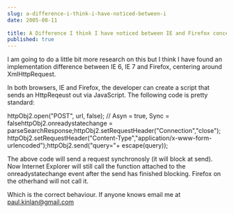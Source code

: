 ```yaml
---
slug: a-difference-i-think-i-have-noticed-between-i
date: 2005-08-11
 
title: A Difference I think I have noticed between IE and Firefox concerning XmlHttpRequest
published: true
---
```

I am going to do a little bit more research on this but I think I have found an implementation difference between IE 6, IE 7 and Firefox, centering around XmlHttpRequest.<p />In both browsers, IE and Firefox, the developer can create a script that sends an HttpReqeust out via JavaScript.  The following code is pretty standard:<p />httpObj2.open("POST", url, false);  // Asyn = true, Sync = falsehttpObj2.onreadystatechange = parseSearchResponse;httpObj2.setRequestHeader("Connection","close"); httpObj2.setRequestHeader("Content-Type","application/x-www-form-urlencoded");httpObj2.send("query="+ escape(query)); <p />The above code will send a request synchronosly (it will block at send).  Now Internet Explorer will still call the function attached to the onreadystatechange event after the send has finished blocking.  Firefox on the otherhand will not call it.<p />Which is the correct behaviour.  If anyone knows email me at <a href="mailto:paul.kinlan@gmail.com">paul.kinlan@gmail.com</a><p />

